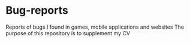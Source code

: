# Bug-reports
Reports of bugs I found in games, mobile applications and websites
The purpose of this repository is to supplement my CV
